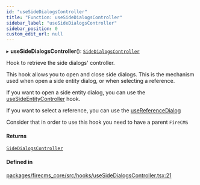 ```yaml
---
id: "useSideDialogsController"
title: "Function: useSideDialogsController"
sidebar_label: "useSideDialogsController"
sidebar_position: 0
custom_edit_url: null
---
```


▸ **useSideDialogsController**(): [`SideDialogsController`](../interfaces/SideDialogsController.md)

Hook to retrieve the side dialogs' controller.

This hook allows you to open and close side dialogs. This is the mechanism
used when open a side entity dialog, or when selecting a reference.

If you want to open a side entity dialog, you can use the [useSideEntityController](useSideEntityController.md)
hook.

If you want to select a reference, you can use the [useReferenceDialog](useReferenceDialog.md)

Consider that in order to use this hook you need to have a parent
`FireCMS`

#### Returns

[`SideDialogsController`](../interfaces/SideDialogsController.md)

#### Defined in

[packages/firecms_core/src/hooks/useSideDialogsController.tsx:21](https://github.com/FireCMSco/firecms/blob/d45f3739/packages/firecms_core/src/hooks/useSideDialogsController.tsx#L21)
